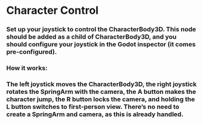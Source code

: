 # Character Control

### Set up your joystick to control the CharacterBody3D. This node should be added as a child of CharacterBody3D, and you should configure your joystick in the Godot inspector (it comes pre-configured).
### How it works:
### The left joystick moves the CharacterBody3D, the right joystick rotates the SpringArm with the camera, the A button makes the character jump, the R button locks the camera, and holding the L button switches to first-person view. There’s no need to create a SpringArm and camera, as this is already handled.
